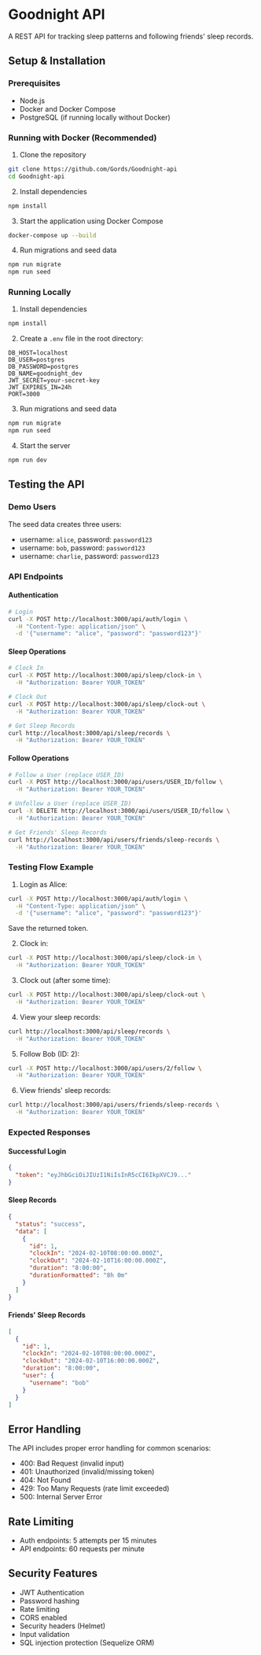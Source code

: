 # Goodnight API

A REST API for tracking sleep patterns and following friends' sleep records.

## Setup & Installation

### Prerequisites
- Node.js 
- Docker and Docker Compose
- PostgreSQL (if running locally without Docker)

### Running with Docker (Recommended)
1. Clone the repository
```bash
git clone https://github.com/Gords/Goodnight-api
cd Goodnight-api
```
2. Install dependencies
```bash
npm install
```

3. Start the application using Docker Compose
```bash
docker-compose up --build
```

4. Run migrations and seed data
```bash
npm run migrate
npm run seed
```

### Running Locally
1. Install dependencies
```bash
npm install
```

2. Create a `.env` file in the root directory:
```env
DB_HOST=localhost
DB_USER=postgres
DB_PASSWORD=postgres
DB_NAME=goodnight_dev
JWT_SECRET=your-secret-key
JWT_EXPIRES_IN=24h
PORT=3000
```

3. Run migrations and seed data
```bash
npm run migrate
npm run seed
```

4. Start the server
```bash
npm run dev
```

## Testing the API

### Demo Users
The seed data creates three users:
- username: `alice`, password: `password123`
- username: `bob`, password: `password123`
- username: `charlie`, password: `password123`

### API Endpoints

#### Authentication
```bash
# Login
curl -X POST http://localhost:3000/api/auth/login \
  -H "Content-Type: application/json" \
  -d '{"username": "alice", "password": "password123"}'
```

#### Sleep Operations
```bash
# Clock In
curl -X POST http://localhost:3000/api/sleep/clock-in \
  -H "Authorization: Bearer YOUR_TOKEN"

# Clock Out
curl -X POST http://localhost:3000/api/sleep/clock-out \
  -H "Authorization: Bearer YOUR_TOKEN"

# Get Sleep Records
curl http://localhost:3000/api/sleep/records \
  -H "Authorization: Bearer YOUR_TOKEN"
```

#### Follow Operations
```bash
# Follow a User (replace USER_ID)
curl -X POST http://localhost:3000/api/users/USER_ID/follow \
  -H "Authorization: Bearer YOUR_TOKEN"

# Unfollow a User (replace USER_ID)
curl -X DELETE http://localhost:3000/api/users/USER_ID/follow \
  -H "Authorization: Bearer YOUR_TOKEN"

# Get Friends' Sleep Records
curl http://localhost:3000/api/users/friends/sleep-records \
  -H "Authorization: Bearer YOUR_TOKEN"
```

### Testing Flow Example

1. Login as Alice:
```bash
curl -X POST http://localhost:3000/api/auth/login \
  -H "Content-Type: application/json" \
  -d '{"username": "alice", "password": "password123"}'
```
Save the returned token.

2. Clock in:
```bash
curl -X POST http://localhost:3000/api/sleep/clock-in \
  -H "Authorization: Bearer YOUR_TOKEN"
```

3. Clock out (after some time):
```bash
curl -X POST http://localhost:3000/api/sleep/clock-out \
  -H "Authorization: Bearer YOUR_TOKEN"
```

4. View your sleep records:
```bash
curl http://localhost:3000/api/sleep/records \
  -H "Authorization: Bearer YOUR_TOKEN"
```

5. Follow Bob (ID: 2):
```bash
curl -X POST http://localhost:3000/api/users/2/follow \
  -H "Authorization: Bearer YOUR_TOKEN"
```

6. View friends' sleep records:
```bash
curl http://localhost:3000/api/users/friends/sleep-records \
  -H "Authorization: Bearer YOUR_TOKEN"
```

### Expected Responses

#### Successful Login
```json
{
  "token": "eyJhbGciOiJIUzI1NiIsInR5cCI6IkpXVCJ9..."
}
```

#### Sleep Records
```json
{
  "status": "success",
  "data": [
    {
      "id": 1,
      "clockIn": "2024-02-10T08:00:00.000Z",
      "clockOut": "2024-02-10T16:00:00.000Z",
      "duration": "8:00:00",
      "durationFormatted": "8h 0m"
    }
  ]
}
```

#### Friends' Sleep Records
```json
[
  {
    "id": 1,
    "clockIn": "2024-02-10T08:00:00.000Z",
    "clockOut": "2024-02-10T16:00:00.000Z",
    "duration": "8:00:00",
    "user": {
      "username": "bob"
    }
  }
]
```

## Error Handling

The API includes proper error handling for common scenarios:

- 400: Bad Request (invalid input)
- 401: Unauthorized (invalid/missing token)
- 404: Not Found
- 429: Too Many Requests (rate limit exceeded)
- 500: Internal Server Error

## Rate Limiting

- Auth endpoints: 5 attempts per 15 minutes
- API endpoints: 60 requests per minute

## Security Features

- JWT Authentication
- Password hashing
- Rate limiting
- CORS enabled
- Security headers (Helmet)
- Input validation
- SQL injection protection (Sequelize ORM)
